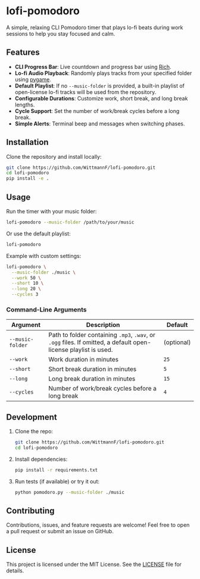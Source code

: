 # lofi-pomodoro

A simple, relaxing CLI Pomodoro timer that plays lo-fi beats during work sessions to help you stay focused and calm.

## Features

* **CLI Progress Bar**: Live countdown and progress bar using [Rich](https://github.com/Textualize/rich).
* **Lo-fi Audio Playback**: Randomly plays tracks from your specified folder using [pygame](https://www.pygame.org/).
* **Default Playlist**: If no `--music-folder` is provided, a built-in playlist of open-license lo-fi tracks will be used from the repository.
* **Configurable Durations**: Customize work, short break, and long break lengths.
* **Cycle Support**: Set the number of work/break cycles before a long break.
* **Simple Alerts**: Terminal beep and messages when switching phases.

## Installation

Clone the repository and install locally:

```bash
git clone https://github.com/WittmannF/lofi-pomodoro.git
cd lofi-pomodoro
pip install -e .
```

## Usage

Run the timer with your music folder:

```bash
lofi-pomodoro --music-folder /path/to/your/music
```

Or use the default playlist:

```bash
lofi-pomodoro
```

Example with custom settings:

```bash
lofi-pomodoro \
  --music-folder ./music \
  --work 50 \
  --short 10 \
  --long 20 \
  --cycles 3
```

### Command-Line Arguments

| Argument         | Description                                                                                                     | Default    |
| ---------------- | --------------------------------------------------------------------------------------------------------------- | ---------- |
| `--music-folder` | Path to folder containing `.mp3`, `.wav`, or `.ogg` files. If omitted, a default open-license playlist is used. | (optional) |
| `--work`         | Work duration in minutes                                                                                        | `25`       |
| `--short`        | Short break duration in minutes                                                                                 | `5`        |
| `--long`         | Long break duration in minutes                                                                                  | `15`       |
| `--cycles`       | Number of work/break cycles before a long break                                                                 | `4`        |

## Development

1. Clone the repo:

   ```bash
   git clone https://github.com/WittmannF/lofi-pomodoro.git
   cd lofi-pomodoro
   ```
2. Install dependencies:

   ```bash
   pip install -r requirements.txt
   ```
3. Run tests (if available) or try it out:

   ```bash
   python pomodoro.py --music-folder ./music
   ```

## Contributing

Contributions, issues, and feature requests are welcome! Feel free to open a pull request or submit an issue on GitHub.

## License

This project is licensed under the MIT License. See the [LICENSE](LICENSE) file for details.
